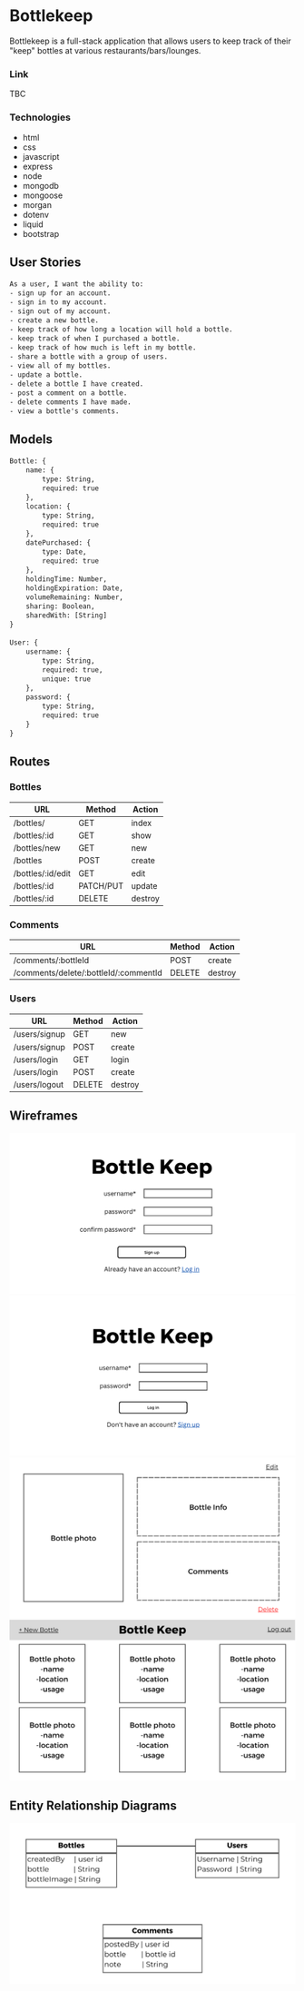 # Bottlekeep

Bottlekeep is a full-stack application that allows users to keep track of their "keep" bottles at various restaurants/bars/lounges.

### Link

TBC

### Technologies
- html
- css
- javascript
- express
- node
- mongodb
- mongoose
- morgan
- dotenv
- liquid
- bootstrap

## User Stories

```
As a user, I want the ability to: 
- sign up for an account.
- sign in to my account.
- sign out of my account.
- create a new bottle.
- keep track of how long a location will hold a bottle.
- keep track of when I purchased a bottle.
- keep track of how much is left in my bottle. 
- share a bottle with a group of users. 
- view all of my bottles. 
- update a bottle.
- delete a bottle I have created. 
- post a comment on a bottle.
- delete comments I have made.
- view a bottle's comments.
```

## Models

```
Bottle: {
    name: {
        type: String,
        required: true
    },
    location: {
        type: String,
        required: true
    },
    datePurchased: {
        type: Date,
        required: true
    },
    holdingTime: Number,
    holdingExpiration: Date,
    volumeRemaining: Number,
    sharing: Boolean,
    sharedWith: [String]
}

User: {
    username: {
        type: String,
        required: true,
        unique: true
    },
    password: {
        type: String,
        required: true
    }
}
```

## Routes

### Bottles

| **URL**           | **Method** | **Action** |
|-------------------|------------|------------|
| /bottles/         | GET        | index
| /bottles/:id      | GET        | show
| /bottles/new      | GET        | new
| /bottles          | POST       | create
| /bottles/:id/edit | GET        | edit
| /bottles/:id      | PATCH/PUT  | update
| /bottles/:id      | DELETE     | destroy

### Comments

| **URL**                               | **Method** | **Action** |
|---------------------------------------|------------|------------|
| /comments/:bottleId                   | POST       | create
| /comments/delete/:bottleId/:commentId | DELETE     | destroy

### Users

| **URL**       | **Method** | **Action** |
|---------------|------------|------------|
| /users/signup | GET        | new
| /users/signup | POST       | create
| /users/login  | GET        | login
| /users/login  | POST       | create
| /users/logout | DELETE     | destroy

## Wireframes
![Sign up page](assets/img/wireframe-1.png)
![Log in page](assets/img/wireframe-2.png)
![Bottle page](assets/img/wireframe-3.png)
![Home page](assets/img/wireframe-4.png)

## Entity Relationship Diagrams
![ERD](assets/img/erd.png)